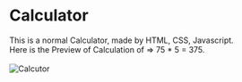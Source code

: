 # Calculator
This is a normal Calculator, made by HTML, CSS, Javascript.<br /> 
Here is the Preview of Calculation of =>  75 * 5 = 375.<br /> <br /> 
![Calcutor](https://user-images.githubusercontent.com/67111661/143667176-2ae1a436-e9e0-4a3e-bb5d-812326638046.png)
